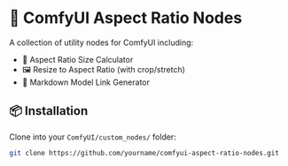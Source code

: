 # 🧩 ComfyUI Aspect Ratio Nodes

A collection of utility nodes for ComfyUI including:

- 🧮 Aspect Ratio Size Calculator
- 🖼️ Resize to Aspect Ratio (with crop/stretch)
- 📄 Markdown Model Link Generator

## 📦 Installation

Clone into your `ComfyUI/custom_nodes/` folder:

```bash
git clone https://github.com/yourname/comfyui-aspect-ratio-nodes.git
